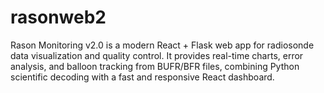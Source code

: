 # rasonweb2
Rason Monitoring v2.0 is a modern React + Flask web app for radiosonde data visualization and quality control. It provides real-time charts, error analysis, and balloon tracking from BUFR/BFR files, combining Python scientific decoding with a fast and responsive React dashboard.
